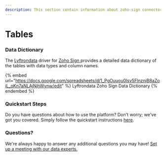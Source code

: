 ```yaml
---
description: This section contain information about zoho-sign connector tables information
---
```


# Tables

### Data Dictionary

The [Lyftrondata](https://www.lyftrondata.com/) driver for [Zoho Sign](https://www.lyftrondata.com/integration/marketing-analytics/zoho-sign//)[ ](https://www.lyftrondata.com/integration/zoho-sign/)provides a detailed data dictionary of the tables with data types and column names.

{% embed url="https://docs.google.com/spreadsheets/d/1_PgOuuou0Isv5FlnznjB8aZoiL_oKn7aNLAjNjhWynw/edit" %}
Lyftrondata Zoho Sign Data Dictionary
{% endembed %}

### Quickstart Steps

Do you have questions about how to use the platform? Don't worry; we've got you covered. Simply follow the quickstart instructions [here](../README.md).

### Questions? <a href="#questions" id="questions"></a>

We're always happy to answer any additional questions you may have! [Set up a meeting with our data experts.](https://www.lyftrondata.com/book-a-meeting/)

